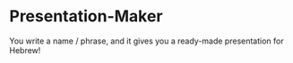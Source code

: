 # Presentation-Maker
You write a name / phrase, and it gives you a ready-made presentation for Hebrew!
